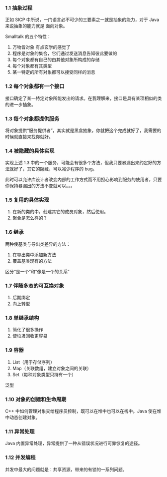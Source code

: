 ### 1.1 抽象过程

正如 SICP 中所说，一门语言必不可少的三要素之一就是抽象的能力，对于 Java 来说抽象的能力就是 面向对象。

Smalltalk 的五个特性：

1. 万物皆对象 有点玄学的感觉了
2. 程序是对象的集合，它们通过发送消息告知彼此要做的 
3. 每个对象都有自己的由其他对象所构成的存储
4. 每个对象都有其类型
5. 某一特定的所有对象都可以接受同样的消息   

### 1.2 每个对象都有一个接口

接口确定了某一特定对象所能发出的请求。在我理解来，接口是具有某项相似的类的进一步抽象。

### 1.3 每个对象都提供服务

将对象提供“服务提供者”，其实就是黑盒抽象，你就把这个完成就好了，我需要的时候就直接来找你就好。

### 1.4 被隐藏的具体实现

实现上述 1.3 中的一个服务，可能会有很多个方法，但我只要暴漏出来约定好的方法就好了，其它的隐藏，可以减少程序的 bug。

此时可以允许库设计者改变内部的工作方式而不用担心影响到服务的使用者，只要你保持暴漏出的方法不变就可以。。。

### 1.5 复用的具体实现

1. 在新的类的中，创建其它的成员对象，然后使用。  
2. 聚合是怎么样的？

### 1.6 继承

两种使基类与导出类差异的方法：

1. 在导出类中添加新方法
2. 覆盖基类现有的方法

区分“是一个”和“像是一个的关系”

### 1.7 伴随多态的可互换对象

1. 后期绑定
2. 向上转型

### 1.8 单继承结构

1. 简化了很多操作
2. 使垃圾回收更容易

### 1.9 容器

1. List（用于存储序列）
2. Map（关联数组，建立对象之间的关联）
3. Set（每种对象类型只持有一个）

泛型

### 1.10 对象的创建和生命周期

C++ 中如何管理对象交给程序员控制，既可以在堆中也可以在栈中。Java 使在堆中动态创建对象。

### 1.11 异常处理

Java 内置异常处理，异常提供了一种从错误状况进行可靠恢复的途径。

### 1.12 并发编程

并发中最大的问题就是：共享资源，带来的有锁的一系列问题。






